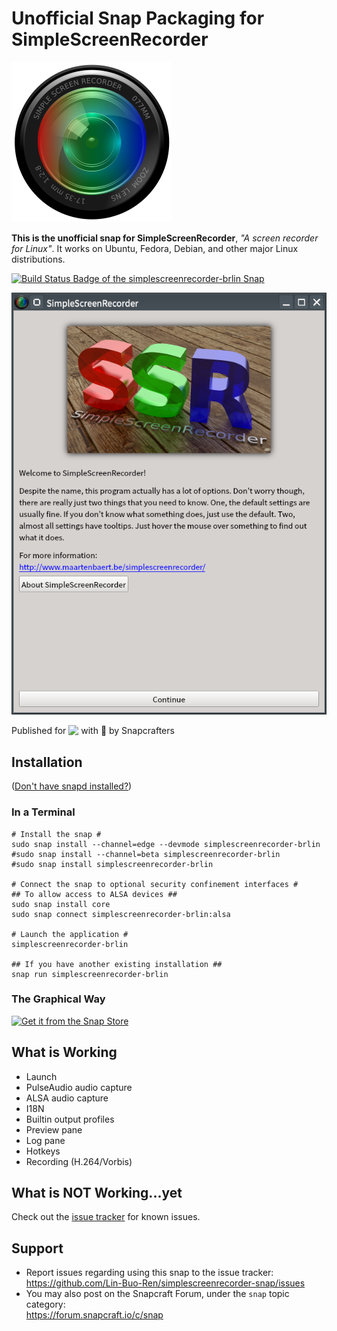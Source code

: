 # Unofficial Snap Packaging for SimpleScreenRecorder
<!--
	Use the Staticaly service for easy access to in-repo pictures:
	https://www.staticaly.com/
-->
<img src='gui/simplescreenrecorder.png' title='Icon of SimpleScreenRecorder' alt='Icon of SimpleScreenRecorder' />

**This is the unofficial snap for SimpleScreenRecorder**, *"A screen recorder for Linux"*. It works on Ubuntu, Fedora, Debian, and other major Linux distributions.

[![Build Status Badge of the `simplescreenrecorder-brlin` Snap](https://build.snapcraft.io/badge/Lin-Buo-Ren/simplescreenrecorder-snap.svg "Build Status ofsimplescreenrecorder-brlin` snap")](https://build.snapcraft.io/user/Lin-Buo-Ren/simplescreenrecorder-snap)

![Screenshot of the Snapped Application](local/screenshots/welcome-screen.png "Screenshot of the Snapped Application")

Published for <img src="http://anything.codes/slack-emoji-for-techies/emoji/tux.png" align="top" width="24" /> with 💝 by Snapcrafters

## Installation
([Don't have snapd installed?](https://snapcraft.io/docs/core/install))

### In a Terminal
    # Install the snap #
    sudo snap install --channel=edge --devmode simplescreenrecorder-brlin
    #sudo snap install --channel=beta simplescreenrecorder-brlin
    #sudo snap install simplescreenrecorder-brlin
    
    # Connect the snap to optional security confinement interfaces #
    ## To allow access to ALSA devices ##
    sudo snap install core
    sudo snap connect simplescreenrecorder-brlin:alsa
    
    # Launch the application #
    simplescreenrecorder-brlin
    
    ## If you have another existing installation ##
    snap run simplescreenrecorder-brlin

### The Graphical Way
[![Get it from the Snap Store](https://snapcraft.io/static/images/badges/en/snap-store-black.svg)](https://snapcraft.io/simplescreenrecorder-brlin)

## What is Working
* Launch
* PulseAudio audio capture
* ALSA audio capture
* I18N
* Builtin output profiles
* Preview pane
* Log pane
* Hotkeys
* Recording (H.264/Vorbis)

## What is NOT Working...yet 
Check out the [issue tracker](https://github.com/Lin-Buo-Ren/simplescreenrecorder-snap/issues) for known issues.

## Support
* Report issues regarding using this snap to the issue tracker:  
  <https://github.com/Lin-Buo-Ren/simplescreenrecorder-snap/issues>
* You may also post on the Snapcraft Forum, under the `snap` topic category:  
  <https://forum.snapcraft.io/c/snap>
